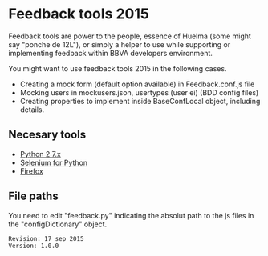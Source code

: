Feedback tools 2015
===================

Feedback tools are power to the people, essence of Huelma (some might say "ponche de 12L"), or
simply a helper to use while supporting or implementing feedback within BBVA developers environment.


You might want to use feedback tools 2015 in the following cases.

* Creating a mock form (default option available) in Feedback.conf.js file
* Mocking users in mockusers.json, usertypes (user ei) (BDD config files)
* Creating properties to implement inside BaseConfLocal object, including details.

Necesary tools
--------------

* [Python 2.7.x ](https://www.python.org/downloads/)
* [Selenium for Python](http://www.seleniumhq.org/download/)
* [Firefox](https://www.mozilla.org/en-US/firefox/products/)

File paths
----------
You need to edit "feedback.py" indicating the absolut path to the js files in the "configDictionary" object.

    Revision: 17 sep 2015
    Version: 1.0.0
